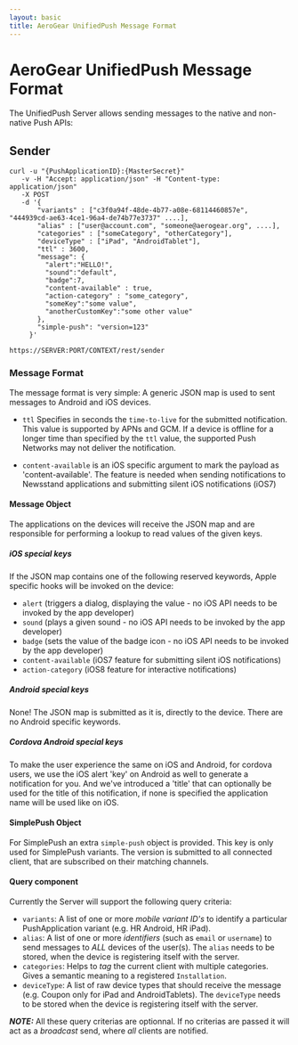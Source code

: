 ```yaml
--- 
layout: basic 
title: AeroGear UnifiedPush Message Format 
---
```


# AeroGear UnifiedPush Message Format

The UnifiedPush Server allows sending messages to the native and non-native Push APIs:

## Sender

    curl -u "{PushApplicationID}:{MasterSecret}"
       -v -H "Accept: application/json" -H "Content-type: application/json" 
       -X POST
       -d '{
           "variants" : ["c3f0a94f-48de-4b77-a08e-68114460857e", "444939cd-ae63-4ce1-96a4-de74b77e3737" ....],
           "alias" : ["user@account.com", "someone@aerogear.org", ....],
           "categories" : ["someCategory", "otherCategory"],
           "deviceType" : ["iPad", "AndroidTablet"],
           "ttl" : 3600,
           "message": {
             "alert":"HELLO!",
             "sound":"default",
             "badge":7,
             "content-available" : true,
             "action-category" : "some_category",
             "someKey":"some value",
             "anotherCustomKey":"some other value"
           },
           "simple-push": "version=123"
         }'

    https://SERVER:PORT/CONTEXT/rest/sender

### Message Format
The message format is very simple: A generic JSON map is used to sent messages to Android and iOS devices. 

* ```ttl``` Specifies in seconds the ```time-to-live``` for the submitted notification. This value is supported by APNs and GCM. If a device is offline for a longer time than specified by the ```ttl``` value, the supported Push Networks may not deliver the notification.

* ```content-available``` is an iOS specific argument to mark the payload as 'content-available'. The feature is needed when sending notifications to Newsstand applications and submitting silent iOS notifications (iOS7)



#### Message Object

The applications on the devices will receive the JSON map and are responsible for performing a lookup to read values 
of the given keys.

##### iOS special keys

If the JSON map contains one of the following reserved keywords, Apple specific hooks will be invoked on the device:

* ```alert``` (triggers a dialog, displaying the value - no iOS API needs to be invoked by the app developer)
* ```sound``` (plays a given sound  - no iOS API needs to be invoked by the app developer)
* ```badge``` (sets the value of the badge icon - no iOS API needs to be invoked by the app developer)
* ```content-available``` (iOS7 feature for submitting silent iOS notifications)
* ```action-category``` (iOS8 feature for interactive notifications)

##### Android special keys

None! The JSON map is submitted as it is, directly to the device. There are no Android specific keywords.

##### Cordova Android special keys

To make the user experience the same on iOS and Android, for cordova users, we use the iOS alert 'key' on Android as well to generate a notification for you. And we've introduced a 'title' that can optionally be used for the title of this notification, if none is specified the application name will be used like on iOS.

#### SimplePush Object

For SimplePush an extra ```simple-push``` object is provided. This key is only used for SimplePush variants. The version is submitted to all connected client, that are subscribed on their matching channels.

#### Query component

Currently the Server will support the following query criteria:

* ```variants```: A list of one or more _mobile variant ID's_ to identify a particular PushApplication variant (e.g. HR Android, HR iPad).
* ```alias```: A list of one or more _identifiers_ (such as ```email``` or ```username```) to send messages to *ALL* devices of the user(s). The ```alias``` needs to be stored, when the device is registering itself with the server.
* ```categories```: Helps to _tag_ the current client with multiple categories. Gives a semantic meaning to a registered ```Installation```.
* ```deviceType```: A list of raw device types that should receive the message (e.g. Coupon only for iPad and AndroidTablets). The ```deviceType``` needs to be stored when the device is registering itself with the server.

_**NOTE:**_ All these query criterias are optionnal. If no criterias are passed it will act as a  _broadcast_ send, where _all_ clients are notified. 
